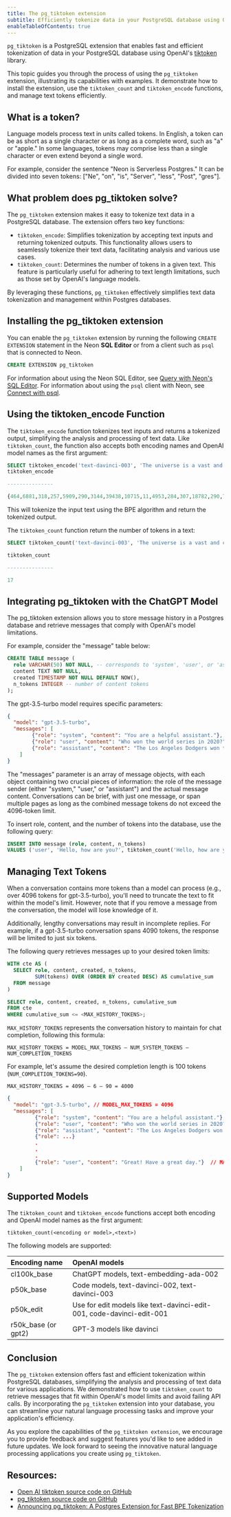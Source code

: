```yaml
---
title: The pg_tiktoken extension
subtitle: Efficiently tokenize data in your PostgreSQL database using OpenAI's `tiktoken` library
enableTableOfContents: true
---
```


`pg_tiktoken` is a PostgreSQL extension that enables fast and efficient tokenization of data in your PostgreSQL database using OpenAI's [tiktoken](https://github.com/openai/tiktoken) library.

This topic guides you through the process of using the `pg_tiktoken` extension, illustrating its capabilities with examples. It demonstrate how to install the extension, use the `tiktoken_count` and `tiktoken_encode` functions, and manage text tokens efficiently.

## What is a token?

Language models process text in units called tokens. In English, a token can be as short as a single character or as long as a complete word, such as "a" or "apple." In some languages, tokens may comprise less than a single character or even extend beyond a single word.

For example, consider the sentence "Neon is Serverless Postgres." It can be divided into seven tokens: ["Ne", "on", "is", "Server", "less", "Post", "gres"].

## What problem does pg_tiktoken solve?

The `pg_tiktoken` extension makes it easy to tokenize text data in a PostgreSQL database. The extension offers two key functions:

- `tiktoken_encode`: Simplifies tokenization by accepting text inputs and returning tokenized outputs. This functionality allows users to seamlessly tokenize their text data, facilitating analysis and various use cases.
- `tiktoken_count`: Determines the number of tokens in a given text. This feature is particularly useful for adhering to text length limitations, such as those set by OpenAI's language models. 

By leveraging these functions, `pg_tiktoken` effectively simplifies text data tokenization and management within Postgres databases.

## Installing the pg_tiktoken extension

You can enable the `pg_tiktoken` extension by running the following `CREATE EXTENSION` statement in the Neon **SQL Editor** or from a client such as `psql` that is connected to Neon.

```sql
CREATE EXTENSION pg_tiktoken
```

For information about using the Neon SQL Editor, see [Query with Neon's SQL Editor](/docs/get-started-with-neon/query-with-neon-sql-editor). For information about using the `psql` client with Neon, see [Connect with psql](https://neon.tech/docs/connect/query-with-psql-editor).

## Using the tiktoken_encode Function

The `tiktoken_encode` function tokenizes text inputs and returns a tokenized output, simplifying the analysis and processing of text data. Like `tiktoken_count`, the function also accepts both encoding names and OpenAI model names as the first argument:

```sql
SELECT tiktoken_encode('text-davinci-003', 'The universe is a vast and captivating mystery, waiting to be explored and understood.');
tiktoken_encode

---------------

{464,6881,318,257,5909,290,3144,39438,10715,11,4953,284,307,18782,290,7247,13}
```

This will tokenize the input text using the BPE algorithm and return the tokenized output.

The `tiktoken_count` function return the number of tokens in a text:

```sql
SELECT tiktoken_count('text-davinci-003', 'The universe is a vast and captivating mystery, waiting to be explored and understood.');

tiktoken_count

---------------

17
```

## Integrating pg_tiktoken with the ChatGPT Model

The pg_tiktoken extension allows you to store message history in a Postgres database and retrieve messages that comply with OpenAI's model limitations.

For example, consider the "message" table below:

```sql
CREATE TABLE message (
  role VARCHAR(50) NOT NULL, -- corresponds to 'system', 'user', or 'assistant'
  content TEXT NOT NULL,
  created TIMESTAMP NOT NULL DEFAULT NOW(),
  n_tokens INTEGER -- number of content tokens
);
```

The gpt-3.5-turbo model requires specific parameters:

```json
{
  "model": "gpt-3.5-turbo",
  "messages": [
        {"role": "system", "content": "You are a helpful assistant."},
        {"role": "user", "content": "Who won the world series in 2020?"},
        {"role": "assistant", "content": "The Los Angeles Dodgers won the World Series in 2020."}
    ]
}
```

The "messages" parameter is an array of message objects, with each object containing two crucial pieces of information: the role of the message sender (either "system," "user," or "assistant") and the actual message content. Conversations can be brief, with just one message, or span multiple pages as long as the combined message tokens do not exceed the 4096-token limit.

To insert role, content, and the number of tokens into the database, use the following query:

```sql
INSERT INTO message (role, content, n_tokens)
VALUES ('user', 'Hello, how are you?', tiktoken_count('Hello, how are you?'));
```

## Managing Text Tokens

When a conversation contains more tokens than a model can process (e.g., over 4096 tokens for gpt-3.5-turbo), you'll need to truncate the text to fit within the model's limit. However, note that if you remove a message from the conversation, the model will lose knowledge of it.

Additionally, lengthy conversations may result in incomplete replies. For example, if a gpt-3.5-turbo conversation spans 4090 tokens, the response will be limited to just six tokens.

The following query retrieves messages up to your desired token limits:

```sql
WITH cte AS (
  SELECT role, content, created, n_tokens,
         SUM(tokens) OVER (ORDER BY created DESC) AS cumulative_sum
  FROM message
)

SELECT role, content, created, n_tokens, cumulative_sum
FROM cte
WHERE cumulative_sum <= <MAX_HISTORY_TOKENS>;
```

`MAX_HISTORY_TOKENS` represents the conversation history to maintain for chat completion, following this formula:

```text
MAX_HISTORY_TOKENS = MODEL_MAX_TOKENS – NUM_SYSTEM_TOKENS – NUM_COMPLETION_TOKENS
```

For example, let's assume the desired completion length is 100 tokens (`NUM_COMPLETION_TOKENS=90`).

```text
MAX_HISTORY_TOKENS = 4096 – 6 – 90 = 4000
```

```json
{
  "model": "gpt-3.5-turbo", // MODEL_MAX_TOKENS = 4096
  "messages": [
         {"role": "system", "content": "You are a helpful assistant."}, // NUM_SYSTEM_TOKENS = 6
         {"role": "user", "content": "Who won the world series in 2020?"},
         {"role": "assistant", "content": "The Los Angeles Dodgers won the World Series in 2020."},
         {"role": ...}
         .
         .
         .
         {"role": "user", "content": "Great! Have a great day."}  // MAX_HISTORY_TOKENS = 4000
    ] 
}
```

## Supported Models

The `tiktoken_count` and `tiktoken_encode` functions accept both encoding and OpenAI model names as the first argument:

```text
tiktoken_count(<encoding or model>,<text>)
```

The following models are supported:

| Encoding name      | OpenAI models                                      |
|:-------------------|:---------------------------------------------------|
| cl100k_base        | ChatGPT models, text-embedding-ada-002            |
| p50k_base          | Code models, text-davinci-002, text-davinci-003    |
| p50k_edit          | Use for edit models like text-davinci-edit-001, code-davinci-edit-001 |
| r50k_base (or gpt2)| GPT-3 models like davinci                         |

## Conclusion

The `pg_tiktoken` extension offers fast and efficient tokenization within PostgreSQL databases, simplifying the analysis and processing of text data for various applications. We demonstrated how to use `tiktoken_count` to retrieve messages that fit within OpenAI's model limits and avoid failing API calls. By incorporating the `pg_tiktoken` extension into your database, you can streamline your natural language processing tasks and improve your application's efficiency.

As you explore the capabilities of the `pg_tiktoken extension`, we encourage you to provide feedback and suggest features you'd like to see added in future updates. We look forward to seeing the innovative natural language processing applications you create using `pg_tiktoken`.

## Resources:

- [Open AI tiktoken source code on GitHub](https://github.com/openai/tiktoken)
- [pg_tiktoken source code on GitHub](https://github.com/kelvich/pg_tiktoken)
- [Announcing pg_tiktoken: A Postgres Extension for Fast BPE Tokenization](https://neon.tech/blog/announcing-pg_tiktoken-a-postgres-extension-for-fast-bpe-tokenization)
